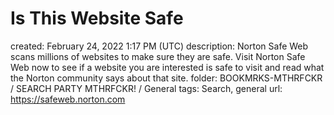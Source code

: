 # Is This Website Safe

created: February 24, 2022 1:17 PM (UTC)
description: Norton Safe Web scans millions of websites to make sure they are safe.  Visit Norton Safe Web now to see if a website you are interested is safe to visit and read what the Norton community says about that site.
folder: BOOKMRKS-MTHRFCKR / SEARCH PARTY MTHRFCKR! / General
tags: Search, general
url: https://safeweb.norton.com